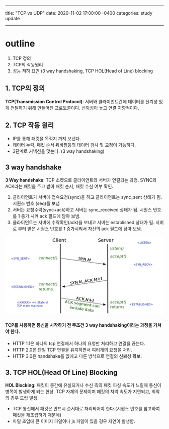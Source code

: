 ---
title: "TCP vs UDP"
date: 2020-11-02 17:00:00 -0400
categories: study update
___

# outline
1. TCP 정의
2. TCP의 작동원리
3. 성능 저하 요인 (3 way handshaking, TCP HOL(Head of Line) blocking


## 1. TCP의 정의
**TCP(Transmission Control Protocol)**: 서버와 클라이언트간에 데이터를 신뢰성 있게 전달하기 위해 만들어진 프로토콜이다. 신뢰성이 높고 연결 지향적이다.

## 2. TCP 작동 원리
* IP를 통해 패킷을 목적지 까지 보낸다.
* 데이터 누락, 패킷 순서 뒤바뀜등의 테이터 검사 및 교정이 가능하다.
* 3단계로 커넥션을 맺는다. (3 way handshaking)

## 3 way handshake
**3 Way handshake**: TCP 소켓으로 클라이언트와 서버가 연결되는 과정. SYNC와 ACK라는 패킷을 주고 받아 패킷 순서, 패킷 수신 여부 확인.

1. 클라이언트가 서버에 접속요청(sync)을 하고 클라이언트는 sync_sent 상태가 됨. 시퀀스 번호 (seq)를 보냄
2. 서버는 요청수락(sync+ack)하고 서버는 sync_received 상태가 됨. 시퀀스 번호를 1 증가 시켜 ack 필드에 담아 보냄.
3. 클라이언트는 서버에 수락확인(ack)을 보내고 서버는 established 상태가 됨. 서버로 부터 받은 시퀀스 번호를 1 증가시켜서 자신의 ack 필드에 담아 보냄.

![Image of handshaking](img/tcphandshaking.png)

#### TCP를 사용하면 통신을 시작하기 전 무조건 3 way handshaking이라는 과정을 거쳐야 한다.


* HTTP 1.1은 하나의 tcp 연결에서 하나의 요청만 처리하고 연결을 끊는다.
* HTTP 2.0은 단일 TCP 연결을 유지하면서 여러개의 요청을 처리.
* HTTP 3.0은 handshake를 없애고 다른 방식으로 연결의 신뢰성 확보.

## 3. TCP HOL(Head Of Line) Blocking
**HOL Blocking**: 패킷이 중간에 유실되거나 수신 측의 패킷 파싱 속도가 느릴때 통신이 병목이 발생하게 되는 현상. TCP 자체의 문제이며 패킷의 처리 속도가 지연되고, 최악의 경우 드랍 발생.

* TCP 통신에서 패킷은 반드시 순서대로 처리되어야 한다.(시퀀스 번호를 참고하여 패킷을 재조립하기 때문에)
* 파일 초입에 큰 이미지 파일이나 js 파일이 있을 경우 지연이 발생함.
